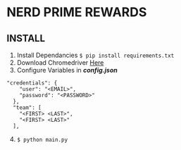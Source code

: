 # NERD PRIME REWARDS

## INSTALL
1. Install Dependancies 
`$ pip install requirements.txt`
2. Download Chromedriver [Here](https://chromedriver.chromium.org/downloads)
3. Configure Variables in ***config.json***

```
"credentials": {
    "user": "<EMAIL>",
    "password": "<PASSWORD>"
  },
  "team": [
    "<FIRST> <LAST>",
    "<FIRST> <LAST>"
  ],
```
4. `$ python main.py`